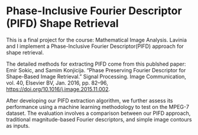 #  Phase-Inclusive Fourier Descriptor (PIFD) Shape Retrieval
This is a final project for the course: Mathematical Image Analysis. Lavinia and I implement a Phase-Inclusive Fourier Descriptor(PIFD) approach for shape retrieval.

The detailed methods for extracting PIFD come from this publshed paper: Emir Sokic, and Samim Konjicija. “Phase Preserving Fourier Descriptor for Shape-Based Image Retrieval.” Signal Processing. Image Communication, vol. 40, Elsevier BV, Jan. 2016, pp. 82–96, https://doi.org/10.1016/j.image.2015.11.002.

After developing our PIFD extraction algorithm, we further assess its performance using a machine learning methodology to test on the MPEG-7 dataset. The evaluation involves a comparison between our PIFD approach, traditional magnitude-based Fourier descriptors, and simple image contours as inputs.

‌


